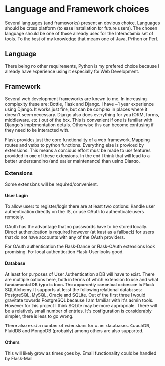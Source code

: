 # Language and Framework choices

Several languages (and frameworks) present an obvious choice.  Languages should
be cross platform (to ease installation for future users). The chosen language 
should be one of those already used for the Interactomix set of tools. To the
best of my knowledge that means one of Java, Python or Perl.  

## Language

There being no other requirements, Python is my prefered choice because I 
already have experience using it especially for Web Development.

## Framework

Several web development frameworks are known to me.  In increasing complexity 
these are: Bottle, Flask and Django.  I have ~1 year experience using Django.
It works just fine, but can be complex in places where it doesn't seem 
necessary.  Django also does everything for you (ORM, forms, middleware, etc.) 
out of the box.  This is convenient if one is familiar with Django's
implementation details.  Otherwise this can become confusing if they need to be
interacted with.

Flask provides just the core functionality of a web framework.  Mapping routes
and verbs to python functions.  Everything else is provided by extensions.
This means a concious effort must be made to use features provided in one of 
these extensions.  In the end I think that will lead to a better understanding
(and easier maintenance) than using Django.

### Extensions

Some extensions will be required/convenient.

#### User Login

To allow users to register/login there are at least two options:  Handle user
authentication directly on the IIS, or use OAuth to authenticate users remotely.

OAuth has the advantage that no passwords have to be stored locally.  Direct 
authentication is required however (at least as a fallback) for users that do
not have accounts with any of the OAuth providers.

For OAuth authentication the Flask-Dance or Flask-OAuth extensions look
promising.  For local authentication Flask-User looks good.

#### Database

At least for purposes of User Authentication a DB will have to exist.  There
are multiple options here, both in terms of which extension to use and what 
fundamental DB type is best.  The apparently canonical extension is 
Flask-SQLAlchemy. It supports at least the following relational databases:  
PostgreSQL, MySQL, Oracle and SQLite. Out of the first three I would gravitate
towards PostgreSQL because I am familiar with it's admin tools.  However for 
this project I think SQLite may be more appropriate. There will be a relatively 
small number of entries. It's configuration is considerably simpler, there is 
less to go wrong.

There also exist a number of extensions for other databases.  CouchDB, FluidDB 
and MongoDB (probably) among others are also supported.

#### Others

This will likely grow as times goes by.  Email functionality could be handled 
by Flask-Mail.
